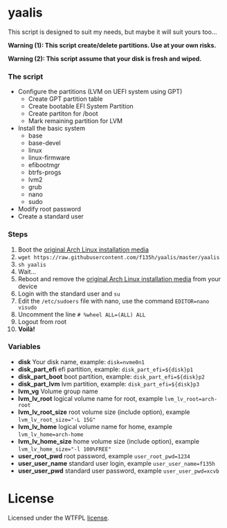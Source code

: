 # yaalis
This script is designed to suit my needs, but maybe it will suit yours too...

**Warning (1): This script create/delete partitions. Use at your own risks.**

**Warning (2): This script assume that your disk is fresh and wiped.**

### The script
* Configure the partitions (LVM on UEFI system using GPT)
  * Create GPT partition table
  * Create bootable EFI System Partition
  * Create partiton for /boot
  * Mark remaining partition for LVM
* Install the basic system
  * base
  * base-devel
  * linux
  * linux-firmware
  * efibootmgr
  * btrfs-progs
  * lvm2
  * grub
  * nano
  * sudo
* Modify root password
* Create a standard user

### Steps
1. Boot the [original Arch Linux installation media](https://www.archlinux.org/download/)
2. `wget https://raw.githubusercontent.com/f135h/yaalis/master/yaalis`
3. `sh yaalis`
5. Wait...
6. Reboot and remove the [original Arch Linux installation media](https://www.archlinux.org/download/) from your device
7. Login with the standard user and `su`
8. Edit the `/etc/sudoers` file with nano, use the command `EDITOR=nano visudo`
9. Uncomment the line `# %wheel ALL=(ALL) ALL`
10. Logout from root
11. **Voilà!**

### Variables
* **disk**
  Your disk name, example: `disk=nvme0n1`
* **disk_part_efi**
  efi partition, example: `disk_part_efi=${disk}p1`
* **disk_part_boot**
  boot partition, example: `disk_part_efi=${disk}p2`
* **disk_part_lvm**
  lvm partition, example: `disk_part_efi=${disk}p3`
* **lvm_vg**
  Volume group name
* **lvm_lv_root**
  logical volume name for root, example `lvm_lv_root=arch-root`
* **lvm_lv_root_size**
  root volume size (include option), example `lvm_lv_root_size="-L 15G"`
* **lvm_lv_home**
  logical volume name for home, example `lvm_lv_home=arch-home`
* **lvm_lv_home_size**
  home volume size (include option), example `lvm_lv_home_size="-l 100%FREE"`
* **user_root_pwd**
  root password, example `user_root_pwd=1234`
* **user_user_name**
  standard user login, example `user_user_name=f135h`
* **user_user_pwd**
  standard user password, example `user_user_pwd=xcvb`

# License
Licensed under the WTFPL [license](LICENSE).
